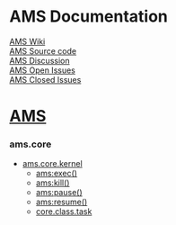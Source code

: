 # AMS Documentation

[AMS Wiki](https://github.com/CaptainSpauldings/AMS-Doc/wiki)  
[AMS Source code](https://github.com/CaptainSpauldings/AMS)  
[AMS Discussion](https://github.com/orgs/CaptainSpauldings/teams/amsdevteam)  
[AMS Open Issues](https://github.com/CaptainSpauldings/AMS/issues)  
[AMS Closed Issues](https://github.com/CaptainSpauldings/AMS/issues?q=is%3Aissue+is%3Aclosed)  


# [AMS](https://github.com/CaptainSpauldings/AMS-Doc/wiki)
### **ams.core**
  * [ams.core.kernel](https://github.com/CaptainSpauldings/AMS-Doc/wiki/ams.core.kernel)
    * [ams:exec()](https://github.com/CaptainSpauldings/AMS-Doc/wiki/ams:exec())
    * [ams:kill()](https://github.com/CaptainSpauldings/AMS-Doc/wiki/ams:kill())
    * [ams:pause()](https://github.com/CaptainSpauldings/AMS-Doc/wiki/ams:pause())
    * [ams:resume()](https://github.com/CaptainSpauldings/AMS-Doc/wiki/ams:resume())
    * [core.class.task](https://github.com/CaptainSpauldings/AMS-Doc/wiki/core.class.task)
